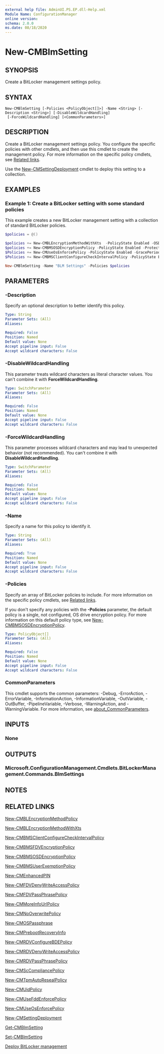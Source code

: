 ```yaml
---
external help file: AdminUI.PS.EP.dll-Help.xml
Module Name: ConfigurationManager
online version:
schema: 2.0.0
ms.date: 08/18/2020
---
```


# New-CMBlmSetting

## SYNOPSIS

Create a BitLocker management settings policy.

## SYNTAX

```
New-CMBlmSetting [-Policies <PolicyObject[]>] -Name <String> [-Description <String>] [-DisableWildcardHandling]
 [-ForceWildcardHandling] [<CommonParameters>]
```

## DESCRIPTION

Create a BitLocker management settings policy. You configure the specific policies with other cmdlets, and then use this cmdlet to create the management policy. For more information on the specific policy cmdlets, see [Related links](#related-links).

Use the [New-CMSettingDeployment](New-CMSettingDeployment.md) cmdlet to deploy this setting to a collection.

## EXAMPLES

### Example 1: Create a BitLocker setting with some standard policies

This example creates a new BitLocker management setting with a collection of standard BitLocker policies.

```powershell
$policies = @()

$policies += New-CMBLEncryptionMethodWithXts  -PolicyState Enabled -OSDriveEncryptionMethod AesXts256
$policies += New-CMBMSOSDEncryptionPolicy -PolicyState Enabled -Protector TpmOnly
$Policies += New-CMUseOsEnforcePolicy -PolicyState Enabled -GracePeriodDays 0
$Policies += New-CMBMSClientConfigureCheckIntervalPolicy -PolicyState Enabled -ClientWakeupFrequencyMinutes 9

New-CMBlmSetting -Name "BLM Settings" -Policies $policies
```

## PARAMETERS

### -Description

Specify an optional description to better identify this policy.

```yaml
Type: String
Parameter Sets: (All)
Aliases:

Required: False
Position: Named
Default value: None
Accept pipeline input: False
Accept wildcard characters: False
```

### -DisableWildcardHandling

This parameter treats wildcard characters as literal character values. You can't combine it with **ForceWildcardHandling**.

```yaml
Type: SwitchParameter
Parameter Sets: (All)
Aliases:

Required: False
Position: Named
Default value: None
Accept pipeline input: False
Accept wildcard characters: False
```

### -ForceWildcardHandling

This parameter processes wildcard characters and may lead to unexpected behavior (not recommended). You can't combine it with **DisableWildcardHandling**.

```yaml
Type: SwitchParameter
Parameter Sets: (All)
Aliases:

Required: False
Position: Named
Default value: None
Accept pipeline input: False
Accept wildcard characters: False
```

### -Name

Specify a name for this policy to identify it.

```yaml
Type: String
Parameter Sets: (All)
Aliases:

Required: True
Position: Named
Default value: None
Accept pipeline input: False
Accept wildcard characters: False
```

### -Policies

Specify an array of BitLocker policies to include. For more information on the specific policy cmdlets, see [Related links](#related-links).

If you don't specify any policies with the **-Policies** parameter, the default policy is a single, not configured, OS drive encryption policy. For more information on this default policy type, see [New-CMBMSOSDEncryptionPolicy](New-CMBMSOSDEncryptionPolicy.md).

```yaml
Type: PolicyObject[]
Parameter Sets: (All)
Aliases:

Required: False
Position: Named
Default value: None
Accept pipeline input: False
Accept wildcard characters: False
```

### CommonParameters

This cmdlet supports the common parameters: -Debug, -ErrorAction, -ErrorVariable, -InformationAction, -InformationVariable, -OutVariable, -OutBuffer, -PipelineVariable, -Verbose, -WarningAction, and -WarningVariable. For more information, see [about_CommonParameters](http://go.microsoft.com/fwlink/?LinkID=113216).

## INPUTS

### None

## OUTPUTS

### Microsoft.ConfigurationManagement.Cmdlets.BitLockerManagement.Commands.BlmSettings

## NOTES

## RELATED LINKS

[New-CMBLEncryptionMethodPolicy](New-CMBLEncryptionMethodPolicy.md)

[New-CMBLEncryptionMethodWithXts](New-CMBLEncryptionMethodWithXts.md)

[New-CMBMSClientConfigureCheckIntervalPolicy](New-CMBMSClientConfigureCheckIntervalPolicy.md)

[New-CMBMSFDVEncryptionPolicy](New-CMBMSFDVEncryptionPolicy.md)

[New-CMBMSOSDEncryptionPolicy](New-CMBMSOSDEncryptionPolicy.md)

[New-CMBMSUserExemptionPolicy](New-CMBMSUserExemptionPolicy.md)

[New-CMEnhancedPIN](New-CMEnhancedPIN.md)

[New-CMFDVDenyWriteAccessPolicy](New-CMFDVDenyWriteAccessPolicy.md)

[New-CMFDVPassPhrasePolicy](New-CMFDVPassPhrasePolicy.md)

[New-CMMoreInfoUrlPolicy](New-CMMoreInfoUrlPolicy.md)

[New-CMNoOverwritePolicy](New-CMNoOverwritePolicy.md)

[New-CMOSPassphrase](New-CMOSPassphrase.md)

[New-CMPrebootRecoveryInfo](New-CMPrebootRecoveryInfo.md)

[New-CMRDVConfigureBDEPolicy](New-CMRDVConfigureBDEPolicy.md)

[New-CMRDVDenyWriteAccessPolicy](New-CMRDVDenyWriteAccessPolicy.md)

[New-CMRDVPassPhrasePolicy](New-CMRDVPassPhrasePolicy.md)

[New-CMScCompliancePolicy](New-CMScCompliancePolicy.md)

[New-CMTpmAutoResealPolicy](New-CMTpmAutoResealPolicy.md)

[New-CMUidPolicy](New-CMUidPolicy.md)

[New-CMUseFddEnforcePolicy](New-CMUseFddEnforcePolicy.md)

[New-CMUseOsEnforcePolicy](New-CMUseOsEnforcePolicy.md)

[New-CMSettingDeployment](New-CMSettingDeployment.md)

[Get-CMBlmSetting](Get-CMBlmSetting.md)

[Set-CMBlmSetting](Set-CMBlmSetting.md)

[Deploy BitLocker management](/mem/configmgr/protect/deploy-use/bitlocker/deploy-management-agent)
